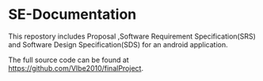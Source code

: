 # SE-Documentation
This repostory includes Proposal ,Software Requirement Specification(SRS) and Software Design Specification(SDS) for an android application.

The full source code can be found at https://github.com/VIbe2010/finalProject.
